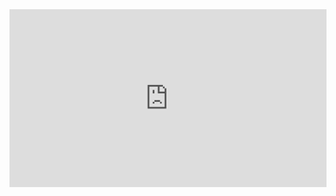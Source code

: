 <iframe width="560" height="315" src="https://www.youtube.com/embed/2A14OU_BvYY" frameborder="0" allow="autoplay; encrypted-media" allowfullscreen=""></iframe>
